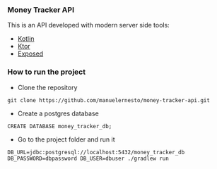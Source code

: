 ### Money Tracker API

This is an API developed with modern server side tools:

* [Kotlin](https://github.com/JetBrains/kotlin)
* [Ktor](https://github.com/ktorio/ktor)
* [Exposed](https://github.com/JetBrains/Exposed)

### How to run the project

* Clone the repository

```
git clone https://github.com/manuelernesto/money-tracker-api.git
```

* Create a postgres database

``` 
CREATE DATABASE money_tracker_db;
```

* Go to the project folder and run it

``` 
DB_URL=jdbc:postgresql://localhost:5432/money_tracker_db DB_PASSWORD=dbpassword DB_USER=dbuser ./gradlew run
``` 
